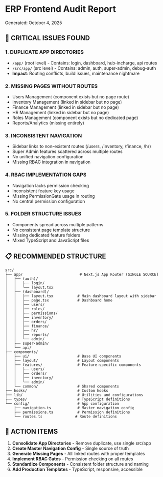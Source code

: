 # ERP Frontend Audit Report
Generated: October 4, 2025

## 🚨 CRITICAL ISSUES FOUND

### 1. DUPLICATE APP DIRECTORIES
- `/app/` (root level) - Contains: login, dashboard, hub-incharge, api routes
- `/src/app/` (src level) - Contains: admin, auth, super-admin, debug-auth
- **Impact**: Routing conflicts, build issues, maintenance nightmare

### 2. MISSING PAGES WITHOUT ROUTES
- Users Management (component exists but no page route)
- Inventory Management (linked in sidebar but no page)
- Finance Management (linked in sidebar but no page)  
- HR Management (linked in sidebar but no page)
- Roles Management (component exists but no dedicated page)
- Reports/Analytics (missing entirely)

### 3. INCONSISTENT NAVIGATION
- Sidebar links to non-existent routes (/users, /inventory, /finance, /hr)
- Super Admin features scattered across multiple routes
- No unified navigation configuration
- Missing RBAC integration in navigation

### 4. RBAC IMPLEMENTATION GAPS
- Navigation lacks permission checking
- Inconsistent feature key usage
- Missing PermissionGate usage in routing
- No central permission configuration

### 5. FOLDER STRUCTURE ISSUES
- Components spread across multiple patterns
- No consistent page template structure
- Missing dedicated feature folders
- Mixed TypeScript and JavaScript files

## 📋 RECOMMENDED STRUCTURE

```
src/
├── app/                          # Next.js App Router (SINGLE SOURCE)
│   ├── (auth)/
│   │   ├── login/
│   │   └── layout.tsx
│   ├── (dashboard)/
│   │   ├── layout.tsx           # Main dashboard layout with sidebar
│   │   ├── page.tsx             # Dashboard home
│   │   ├── users/
│   │   ├── roles/
│   │   ├── permissions/
│   │   ├── inventory/
│   │   ├── orders/
│   │   ├── finance/
│   │   ├── hr/
│   │   ├── reports/
│   │   └── admin/
│   ├── super-admin/
│   └── api/
├── components/
│   ├── ui/                      # Base UI components
│   ├── layout/                  # Layout components
│   ├── features/                # Feature-specific components
│   │   ├── users/
│   │   ├── orders/
│   │   ├── inventory/
│   │   └── admin/
│   └── common/                  # Shared components
├── hooks/                       # Custom hooks
├── lib/                         # Utilities and configurations
├── types/                       # TypeScript definitions
└── config/                      # App configuration
    ├── navigation.ts            # Master navigation config
    ├── permissions.ts           # Permission definitions
    └── routes.ts               # Route definitions
```

## 🎯 ACTION ITEMS

1. **Consolidate App Directories** - Remove duplicate, use single src/app
2. **Create Master Navigation Config** - Single source of truth
3. **Generate Missing Pages** - All linked routes with proper templates
4. **Implement RBAC Gates** - Permission checking on all routes
5. **Standardize Components** - Consistent folder structure and naming
6. **Add Production Templates** - TypeScript, responsive, accessible
